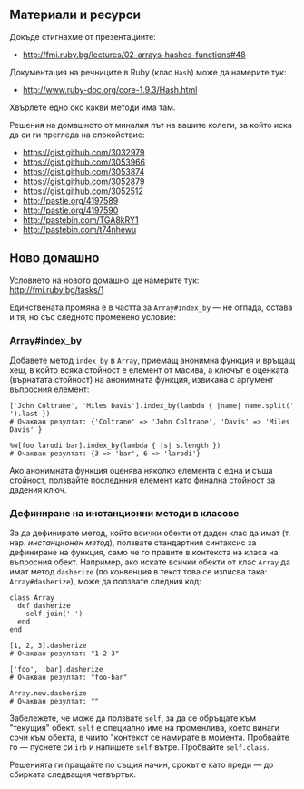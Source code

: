 ## Материали и ресурси

Докъде стигнахме от презентациите:

- http://fmi.ruby.bg/lectures/02-arrays-hashes-functions#48

Документация на речниците в Ruby (клас `Hash`) може да намерите тук:

- http://www.ruby-doc.org/core-1.9.3/Hash.html

Хвърлете едно око какви методи има там.

Решения на домашното от миналия път на вашите колеги, за който иска да си ги прегледа на спокойствие:

- https://gist.github.com/3032979
- https://gist.github.com/3053966
- https://gist.github.com/3053874
- https://gist.github.com/3052879
- https://gist.github.com/3052512
- http://pastie.org/4197589
- http://pastie.org/4197590
- http://pastebin.com/TGA8kRY1
- http://pastebin.com/t74nhewu

## Ново домашно

Условието на новото домашно ще намерите тук: http://fmi.ruby.bg/tasks/1

Единствената промяна е в частта за `Array#index_by` — не отпада, остава и тя, но със следното променено условие:

### Array#index_by

Добавете метод `index_by` в `Array`, приемащ анонимна функция и връщащ хеш, в който всяка стойност
е елемент от масива, а ключът е оценката (върнатата стойност) на анонимната функция, извикана с аргумент
въпросния елемент:

	['John Coltrane', 'Miles Davis'].index_by(lambda { |name| name.split(' ').last })
	# Очакван резултат: {'Coltrane' => 'John Coltrane', 'Davis' => 'Miles Davis' }

	%w[foo larodi bar].index_by(lambda { |s| s.length })
	# Очакван резултат: {3 => 'bar', 6 => 'larodi'}

Ако анонимната функция оценява няколко елемента с една и съща стойност, ползвайте последнния елемент
като финална стойност за дадения ключ.

### Дефиниране на инстанционни методи в класове

За да дефинирате метод, който всички обекти от даден клас да имат (т. нар. *инстанционен метод*),
ползвате стандартния синтаксис за дефиниране на функция, само че го правите в контекста на класа
на въпросния обект. Например, ако искате всички обекти от клас `Array` да имат метод `dasherize`
(по конвенция в текст това се изписва така: `Array#dasherize`), може да ползвате следния код:

	class Array
	  def dasherize
	    self.join('-')
	  end
	end

	[1, 2, 3].dasherize
	# Очакван резултат: "1-2-3"

	['foo', :bar].dasherize
	# Очакван резултат: "foo-bar"

	Array.new.dasherize
	# Очакван резултат: ""

Забележете, че може да ползвате `self`, за да се обръщате към "текущия" обект. `self` е специално име
на променлива, което винаги сочи към обекта, в чиито "контекст се намирате в момента. Пробвайте го —
пуснете си `irb` и напишете `self` вътре. Пробвайте `self.class`.

Решенията ги пращайте по същия начин, срокът е като преди — до сбирката следващия четвъртък.
